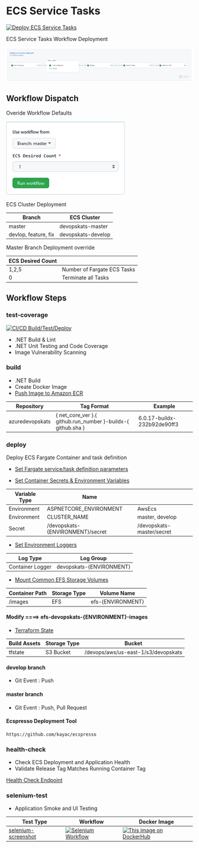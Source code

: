 # ECS Service Tasks

[![Deploy ECS Service Tasks](https://github.com/stuartshay/AzureDevOpsKats/actions/workflows/deploy-ecs-service-tasks.yml/badge.svg)](https://github.com/stuartshay/AzureDevOpsKats/actions/workflows/deploy-ecs-service-tasks.yml)

ECS Service Tasks Workflow Deployment

![](../assets/ecs-service-workflow.png)

## Workflow Dispatch

Overide Workflow Defaults

![](../assets/ecs-service-workflow-dispatch.png)

ECS Cluster Deployment

| Branch               | ECS Cluster        |
| -------------------- | ------------------ |
| master               | devopskats-master  |
| devlop, feature, fix | devopskats-develop |

Master Branch Deployment override

| ECS Desired Count |                             |
| ----------------- | --------------------------- |
| 1,2,5             | Number of Fargate ECS Tasks |
| 0                 | Terminate all Tasks         |

## Workflow Steps

### test-coverage

[![CI/CD Build/Test/Deploy](https://github.com/stuartshay/AzureDevOpsKats/actions/workflows/ci-cd-action.yml/badge.svg)](https://github.com/stuartshay/AzureDevOpsKats/actions/workflows/ci-cd-action.yml)

- .NET Build & Lint
- .NET Unit Testing and Code Coverage
- Image Vulnerability Scanning

### build

- .NET Build
- Create Docker Image
- [Push Image to Amazon ECR](https://aws.amazon.com/ecr/)

| Repository      | Tag Format                                                   | Example                     |
| --------------- | ------------------------------------------------------------ | --------------------------- |
| azuredevopskats | { net_core_ver }.{ github.run_number }-buildx-{ github.sha } | 6.0.17-buildx-232b92de90ff3 |

### deploy

Deploy ECS Fargate Container and task definition

- [Set Fargate service/task definition parameters](https://docs.aws.amazon.com/AmazonECS/latest/developerguide/task_definition_parameters.html)

- [Set Container Secrets & Environment Variables](https://aws.amazon.com/systems-manager/)

| Variable Type | Name                             |                           |
| ------------- | -------------------------------- | ------------------------- |
| Environment   | ASPNETCORE_ENVIRONMENT           | AwsEcs                    |
| Environment   | CLUSTER_NAME                     | master, develop           |
| Secret        | /devopskats-{ENVIRONMENT}/secret | /devopskats-master/secret |

- [Set Environment Loggers](https://aws.amazon.com/cloudwatch/)

| Log Type         | Log Group                |
| ---------------- | ------------------------ |
| Container Logger | devopskats-{ENVIRONMENT} |

- [Mount Common EFS Storage Volumes](https://aws.amazon.com/efs/)

| Container Path | Storage Type | Volume Name       |
| -------------- | ------------ | ----------------- |
| /images        | EFS          | efs-{ENVIRONMENT} |

#### Modify ====> efs-devopskats-{ENVIRONMENT}-images

- [Terraform State]()

| Build Assets | Storage Type | Bucket                              |
| ------------ | ------------ | ----------------------------------- |
| tfstate      | S3 Bucket    | /devops/aws/us-east-1/s3/devopskats |

#### develop branch

- Git Event : Push

#### master branch

- Git Event : Push, Pull Request

#### Ecspresso Deployment Tool

```
https://github.com/kayac/ecspresso
```

### health-check

- Check ECS Deployment and Application Health
- Validate Release Tag Matches Running Container Tag

[Health Check Endpoint](http://master-devops-1727857016.us-east-1.elb.amazonaws.com/health)

### selenium-test

- Application Smoke and UI Testing

| Test Type                                  | Workflow                                                                                                                                                                                                       | Docker Image                                                                                                                                                                 |
| ------------------------------------------ | -------------------------------------------------------------------------------------------------------------------------------------------------------------------------------------------------------------- | ---------------------------------------------------------------------------------------------------------------------------------------------------------------------------- |
| [selenium-screenshot](../docker/selenium/) | [![Selenium Workflow](https://github.com/stuartshay/AzureDevOpsKats/actions/workflows/selenium.workflow.yml/badge.svg)](https://github.com/stuartshay/AzureDevOpsKats/actions/workflows/selenium.workflow.yml) | [![This image on DockerHub](https://img.shields.io/docker/pulls/stuartshay/azuredevopskats-selenium.svg)](https://hub.docker.com/r/stuartshay/azuredevopskats-selenium/tags) |
